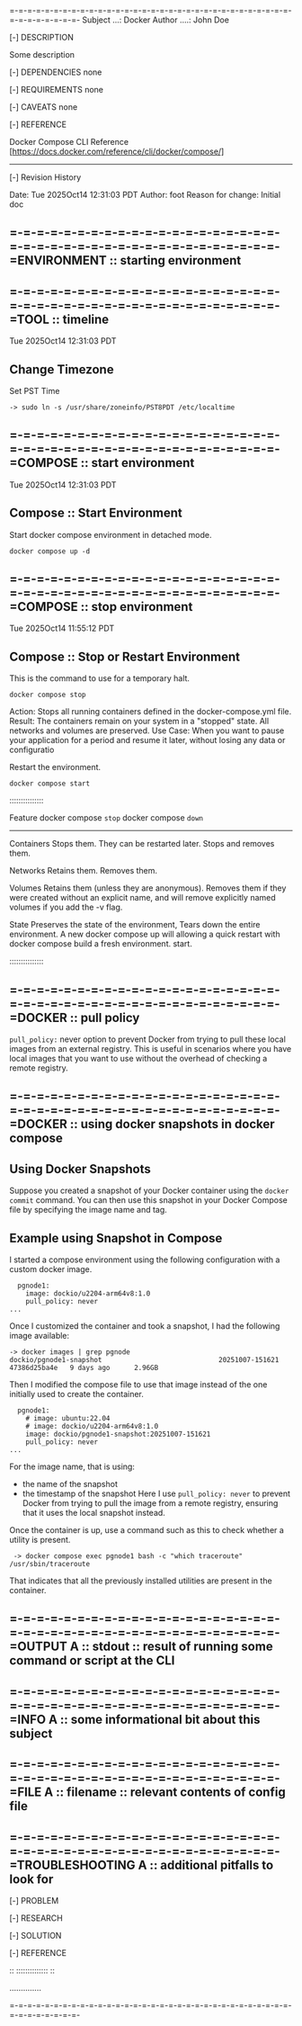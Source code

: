 =-=-=-=-=-=-=-=-=-=-=-=-=-=-=-=-=-=-=-=-=-=-=-=-=-=-=-=-=-=-=-=-=-=-=-=-=-=-=-=-
Subject ...: Docker
Author ....: John Doe

[-] DESCRIPTION

Some description

[-] DEPENDENCIES
none

[-] REQUIREMENTS
none

[-] CAVEATS
none

[-] REFERENCE

Docker Compose CLI Reference
[https://docs.docker.com/reference/cli/docker/compose/]

-------------------------------------------------------------------------------
[-] Revision History

Date: Tue 2025Oct14 12:31:03 PDT 
Author: foot
Reason for change: Initial doc

=-=-=-=-=-=-=-=-=-=-=-=-=-=-=-=-=-=-=-=-=-=-=-=-=-=-=-=-=-=-=-=-=-=-=-=-=-=-=-=-
=ENVIRONMENT :: starting environment
---

=-=-=-=-=-=-=-=-=-=-=-=-=-=-=-=-=-=-=-=-=-=-=-=-=-=-=-=-=-=-=-=-=-=-=-=-=-=-=-=-
=TOOL :: timeline
---

Tue 2025Oct14 12:31:03 PDT

## Change Timezone

Set PST Time

```
-> sudo ln -s /usr/share/zoneinfo/PST8PDT /etc/localtime
```

=-=-=-=-=-=-=-=-=-=-=-=-=-=-=-=-=-=-=-=-=-=-=-=-=-=-=-=-=-=-=-=-=-=-=-=-=-=-=-=-
=COMPOSE :: start environment
---

Tue 2025Oct14 12:31:03 PDT

## Compose :: Start Environment

Start docker compose environment in detached mode.
```
docker compose up -d
```

=-=-=-=-=-=-=-=-=-=-=-=-=-=-=-=-=-=-=-=-=-=-=-=-=-=-=-=-=-=-=-=-=-=-=-=-=-=-=-=-
=COMPOSE :: stop environment
---

Tue 2025Oct14 11:55:12 PDT

## Compose :: Stop or Restart Environment

This is the command to use for a temporary halt.
```
docker compose stop
```

Action: Stops all running containers defined in the docker-compose.yml file.
Result: The containers remain on your system in a "stopped" state. All networks and volumes are preserved.
Use Case: When you want to pause your application for a period and resume it later, without losing any data or configuratio

Restart the environment.
```
docker compose start
```
:::::::::::::::

Feature         docker compose `stop`                            docker compose `down`
------------    ---------------------------------------------    ---------------------------------------------
Containers	    Stops them. They can be restarted later.	    Stops and removes them.

Networks	    Retains them.	                                Removes them.

Volumes	        Retains them (unless they are anonymous).	    Removes them if they were created without an explicit name, 
                                                                and will remove explicitly named volumes if you add the -v flag.

State	        Preserves the state of the environment,         Tears down the entire environment. A new docker compose up will 
                allowing a quick restart with docker compose    build a fresh environment.
                start.	

:::::::::::::::

=-=-=-=-=-=-=-=-=-=-=-=-=-=-=-=-=-=-=-=-=-=-=-=-=-=-=-=-=-=-=-=-=-=-=-=-=-=-=-=-
=DOCKER :: pull policy
---

`pull_policy:` never option to prevent Docker from trying to pull these local images from an external registry.
This is useful in scenarios where you have local images that you want to use without the overhead of checking a remote registry.


=-=-=-=-=-=-=-=-=-=-=-=-=-=-=-=-=-=-=-=-=-=-=-=-=-=-=-=-=-=-=-=-=-=-=-=-=-=-=-=-
=DOCKER :: using docker snapshots in docker compose
---

## Using Docker Snapshots

Suppose you created a snapshot of your Docker container using the `docker commit` command. You can then use this snapshot in your Docker Compose file by specifying the image name and tag.

## Example using Snapshot in Compose

I started a compose environment using the following configuration with a custom docker image.
```
  pgnode1:
    image: dockio/u2204-arm64v8:1.0
    pull_policy: never
...    
```
Once I customized the container and took a snapshot, I had the following image available:
```
-> docker images | grep pgnode
dockio/pgnode1-snapshot                             20251007-151621        47386d25ba4e   9 days ago      2.96GB
```
Then I modified the compose file to use that image instead of the one initially used to create the container.
```
  pgnode1:
    # image: ubuntu:22.04
    # image: dockio/u2204-arm64v8:1.0
    image: dockio/pgnode1-snapshot:20251007-151621
    pull_policy: never
...    
```
For the image name, that is using:
- the name of the snapshot
- the timestamp of the snapshot
Here I use `pull_policy: never` to prevent Docker from trying to pull the image from a remote registry, ensuring that it uses the local snapshot instead.

Once the container is up, use a command such as this to check whether a utility is present.
```
 -> docker compose exec pgnode1 bash -c "which traceroute"
/usr/sbin/traceroute
```
That indicates that all the previously installed utilities are present in the container.

=-=-=-=-=-=-=-=-=-=-=-=-=-=-=-=-=-=-=-=-=-=-=-=-=-=-=-=-=-=-=-=-=-=-=-=-=-=-=-=-
=OUTPUT A :: stdout :: result of running some command or script at the CLI
---
=-=-=-=-=-=-=-=-=-=-=-=-=-=-=-=-=-=-=-=-=-=-=-=-=-=-=-=-=-=-=-=-=-=-=-=-=-=-=-=-
=INFO A :: some informational bit about this subject
---
=-=-=-=-=-=-=-=-=-=-=-=-=-=-=-=-=-=-=-=-=-=-=-=-=-=-=-=-=-=-=-=-=-=-=-=-=-=-=-=-
=FILE A :: filename :: relevant contents of config file
---
=-=-=-=-=-=-=-=-=-=-=-=-=-=-=-=-=-=-=-=-=-=-=-=-=-=-=-=-=-=-=-=-=-=-=-=-=-=-=-=-
=TROUBLESHOOTING A :: additional pitfalls to look for
---

[-] PROBLEM


[-] RESEARCH


[-] SOLUTION


[-] REFERENCE

::
::::::::::::::
::

..............


=-=-=-=-=-=-=-=-=-=-=-=-=-=-=-=-=-=-=-=-=-=-=-=-=-=-=-=-=-=-=-=-=-=-=-=-=-=-=-=-
